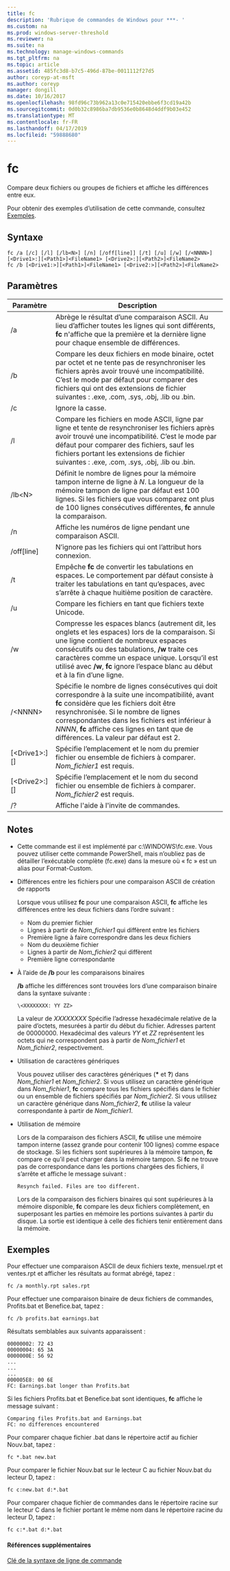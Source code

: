 ```yaml
---
title: fc
description: 'Rubrique de commandes de Windows pour ***- '
ms.custom: na
ms.prod: windows-server-threshold
ms.reviewer: na
ms.suite: na
ms.technology: manage-windows-commands
ms.tgt_pltfrm: na
ms.topic: article
ms.assetid: 485fc3d8-b7c5-496d-87be-0011112f27d5
author: coreyp-at-msft
ms.author: coreyp
manager: dongill
ms.date: 10/16/2017
ms.openlocfilehash: 98fd96c73b962a13c0e715420ebbe6f3cd19a42b
ms.sourcegitcommit: 0d0b32c8986ba7db9536e0b8648d4ddf9b03e452
ms.translationtype: MT
ms.contentlocale: fr-FR
ms.lasthandoff: 04/17/2019
ms.locfileid: "59888680"
---
```

# <a name="fc"></a>fc



Compare deux fichiers ou groupes de fichiers et affiche les différences entre eux.

Pour obtenir des exemples d’utilisation de cette commande, consultez [Exemples](#BKMK_examples).

## <a name="syntax"></a>Syntaxe

```
fc /a [/c] [/l] [/lb<N>] [/n] [/off[line]] [/t] [/u] [/w] [/<NNNN>] [<Drive1>:][<Path1>]<FileName1> [<Drive2>:][<Path2>]<FileName2>
fc /b [<Drive1:>][<Path1>]<FileName1> [<Drive2:>][<Path2>]<FileName2>
```

## <a name="parameters"></a>Paramètres

|Paramètre|Description|
|---------|-----------|
|/a|Abrège le résultat d’une comparaison ASCII. Au lieu d’afficher toutes les lignes qui sont différents, **fc** n'affiche que la première et la dernière ligne pour chaque ensemble de différences.|
|/b|Compare les deux fichiers en mode binaire, octet par octet et ne tente pas de resynchroniser les fichiers après avoir trouvé une incompatibilité. C’est le mode par défaut pour comparer des fichiers qui ont des extensions de fichier suivantes : .exe, .com, .sys, .obj, .lib ou .bin.|
|/c|Ignore la casse.|
|/l|Compare les fichiers en mode ASCII, ligne par ligne et tente de resynchroniser les fichiers après avoir trouvé une incompatibilité. C’est le mode par défaut pour comparer des fichiers, sauf les fichiers portant les extensions de fichier suivantes : .exe, .com, .sys, .obj, .lib ou .bin.|
|/lb\<N>|Définit le nombre de lignes pour la mémoire tampon interne de ligne à *N*. La longueur de la mémoire tampon de ligne par défaut est 100 lignes. Si les fichiers que vous comparez ont plus de 100 lignes consécutives différentes, **fc** annule la comparaison.|
|/n|Affiche les numéros de ligne pendant une comparaison ASCII.|
|/off[line]|N’ignore pas les fichiers qui ont l’attribut hors connexion.|
|/t|Empêche **fc** de convertir les tabulations en espaces. Le comportement par défaut consiste à traiter les tabulations en tant qu’espaces, avec s’arrête à chaque huitième position de caractère.|
|/u|Compare les fichiers en tant que fichiers texte Unicode.|
|/w|Compresse les espaces blancs (autrement dit, les onglets et les espaces) lors de la comparaison. Si une ligne contient de nombreux espaces consécutifs ou des tabulations, **/w** traite ces caractères comme un espace unique. Lorsqu’il est utilisé avec **/w**, **fc** ignore l’espace blanc au début et à la fin d’une ligne.|
|/\<NNNN>|Spécifie le nombre de lignes consécutives qui doit correspondre à la suite une incompatibilité, avant **fc** considère que les fichiers doit être resynchronisée. Si le nombre de lignes correspondantes dans les fichiers est inférieur à *NNNN*, **fc** affiche ces lignes en tant que de différences. La valeur par défaut est 2.|
|[\<Drive1>:][<Path1>]<FileName1>|Spécifie l’emplacement et le nom du premier fichier ou ensemble de fichiers à comparer. *Nom_fichier1* est requis.|
|[\<Drive2>:][<Path2>]<FileName2>|Spécifie l’emplacement et le nom du second fichier ou ensemble de fichiers à comparer. *Nom_fichier2* est requis.|
|/?|Affiche l'aide à l'invite de commandes.|

## <a name="remarks"></a>Notes

-   Cette commande est il est implémenté par c:\WINDOWS\fc.exe. Vous pouvez utiliser cette commande PowerShell, mais n’oubliez pas de détailler l’exécutable complète (fc.exe) dans la mesure où « fc » est un alias pour Format-Custom.

-   Différences entre les fichiers pour une comparaison ASCII de création de rapports

    Lorsque vous utilisez **fc** pour une comparaison ASCII, **fc** affiche les différences entre les deux fichiers dans l’ordre suivant :  
    -   Nom du premier fichier
    -   Lignes à partir de *Nom_fichier1* qui diffèrent entre les fichiers
    -   Première ligne à faire correspondre dans les deux fichiers
    -   Nom du deuxième fichier
    -   Lignes à partir de *Nom_fichier2* qui diffèrent
    -   Première ligne correspondante
-   À l’aide de **/b** pour les comparaisons binaires

    **/b** affiche les différences sont trouvées lors d’une comparaison binaire dans la syntaxe suivante :

    `\<XXXXXXXX: YY ZZ>`

    La valeur de *XXXXXXXX* Spécifie l’adresse hexadécimale relative de la paire d’octets, mesurées à partir du début du fichier. Adresses partent de 00000000. Hexadécimal des valeurs *YY* et *ZZ* représentent les octets qui ne correspondent pas à partir de *Nom_fichier1* et *Nom_fichier2*, respectivement.
-   Utilisation de caractères génériques

    Vous pouvez utiliser des caractères génériques (**&#42;** et **?**) dans *Nom_fichier1* et *Nom_fichier2*. Si vous utilisez un caractère générique dans *Nom_fichier1*, **fc** compare tous les fichiers spécifiés dans le fichier ou un ensemble de fichiers spécifiés par *Nom_fichier2*. Si vous utilisez un caractère générique dans *Nom_fichier2*, **fc** utilise la valeur correspondante à partir de *Nom_fichier1*.
-   Utilisation de mémoire

    Lors de la comparaison des fichiers ASCII, **fc** utilise une mémoire tampon interne (assez grande pour contenir 100 lignes) comme espace de stockage. Si les fichiers sont supérieures à la mémoire tampon, **fc** compare ce qu’il peut charger dans la mémoire tampon. Si **fc** ne trouve pas de correspondance dans les portions chargées des fichiers, il s’arrête et affiche le message suivant :

    `Resynch failed. Files are too different.`

    Lors de la comparaison des fichiers binaires qui sont supérieures à la mémoire disponible, **fc** compare les deux fichiers complètement, en superposant les parties en mémoire les portions suivantes à partir du disque. La sortie est identique à celle des fichiers tenir entièrement dans la mémoire.

## <a name="BKMK_examples"></a>Exemples

Pour effectuer une comparaison ASCII de deux fichiers texte, mensuel.rpt et ventes.rpt et afficher les résultats au format abrégé, tapez :
```
fc /a monthly.rpt sales.rpt 
```
Pour effectuer une comparaison binaire de deux fichiers de commandes, Profits.bat et Benefice.bat, tapez :
```
fc /b profits.bat earnings.bat
```
Résultats semblables aux suivants apparaissent :
```
00000002: 72 43
00000004: 65 3A
0000000E: 56 92
...
...
...
000005E8: 00 6E
FC: Earnings.bat longer than Profits.bat
```
Si les fichiers Profits.bat et Benefice.bat sont identiques, **fc** affiche le message suivant :
```
Comparing files Profits.bat and Earnings.bat
FC: no differences encountered
```
Pour comparer chaque fichier .bat dans le répertoire actif au fichier Nouv.bat, tapez :
```
fc *.bat new.bat
```
Pour comparer le fichier Nouv.bat sur le lecteur C au fichier Nouv.bat du lecteur D, tapez :
```
fc c:new.bat d:*.bat
```
Pour comparer chaque fichier de commandes dans le répertoire racine sur le lecteur C dans le fichier portant le même nom dans le répertoire racine du lecteur D, tapez :
```
fc c:*.bat d:*.bat
```

#### <a name="additional-references"></a>Références supplémentaires

[Clé de la syntaxe de ligne de commande](command-line-syntax-key.md)
